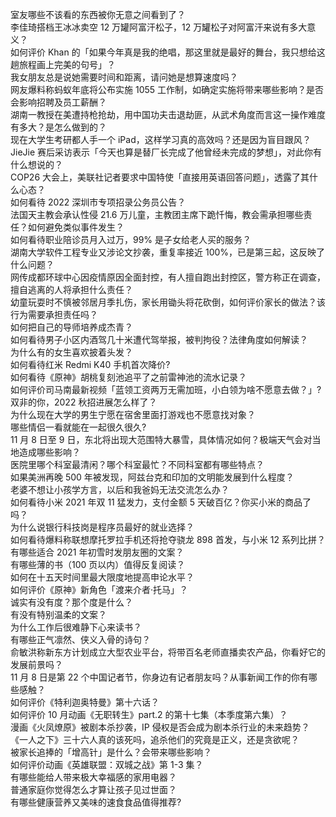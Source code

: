 室友哪些不该看的东西被你无意之间看到了？  
李佳琦搭档王冰冰卖空 12 万罐阿富汗松子，12 万罐松子对阿富汗来说有多大意义？  
如何评价 Khan 的「如果今年真是我的绝唱，那这里就是最好的舞台，我只想给这趟旅程画上完美的句号」？  
我女朋友总是说她需要时间和距离，请问她是想算速度吗？  
网友爆料称蚂蚁年底将公布实施 1055 工作制，如确定实施将带来哪些影响？是否会影响招聘及员工薪酬？  
湖南一教授在美遭持枪抢劫，用中国功夫击退劫匪，从武术角度而言这一操作难度有多大？是怎么做到的？  
现在大学生考研都人手一个 iPad，这样学习真的高效吗？还是因为盲目跟风？  
JieJie 赛后采访表示「今天也算是替厂长完成了他曾经未完成的梦想」，对此你有什么想说的？  
COP26 大会上，美联社记者要求中国特使「直接用英语回答问题」，透露了其什么心态？  
如何看待 2022 深圳市专项招录公务员公告？  
法国天主教会承认性侵 21.6 万儿童，主教团主席下跪忏悔，教会需承担哪些责任？如何避免类似事件发生？  
如何看待职业陪诊员月入过万，99% 是子女给老人买的服务？  
湖南大学软件工程专业又涉论文抄袭，重复率接近 100%，已是第三起，这反映了什么问题？  
网传成都环球中心因疫情原因全面封控，有人擅自跑出封控区，警方称正在调查，擅自逃离的人将承担什么责任？  
幼童玩耍时不慎被邻居月季扎伤，家长用锄头将花砍倒，如何评价家长的做法？该行为需要承担责任吗？  
如何把自己的导师培养成杰青？  
如何看待男子小区内酒驾几十米遭代驾举报，被判拘役？法律角度如何解读？  
为什么有的女生喜欢披着头发？  
如何看待红米 Redmi K40 手机首次降价?  
如何看待《原神》胡桃复刻池追平了之前雷神池的流水记录？  
如何评价司马南最新视频「蓝领工资两万无需加班，小白领为啥不愿意去做？」?  
双非的你，2022 秋招进展怎么样了？  
为什么现在大学的男生宁愿在宿舍里面打游戏也不愿意找对象？  
哪些情侣一看就能在一起很久很久?  
11 月 8 日至 9 日，东北将出现大范围特大暴雪，具体情况如何？极端天气会对当地造成哪些影响？  
医院里哪个科室最清闲？哪个科室最忙？不同科室都有哪些特点？  
如果美洲再晚 500 年被发现，阿兹台克和印加的文明能发展到什么程度？  
老婆不想让小孩学方言，以后和我爸妈无法交流怎么办？  
如何看待小米 2021 年双 11 猛发力，支付金额 5 天破百亿？你买小米的商品了吗？  
为什么说银行科技岗是程序员最好的就业选择？  
如何看待爆料称联想摩托罗拉手机还将抢夺骁龙 898 首发，与小米 12 系列比拼？  
有哪些适合 2021 年初雪时发朋友圈的文案？  
有哪些薄的书（100 页以内）值得反复阅读？  
如何在十五天时间里最大限度地提高申论水平？  
如何评价《原神》新角色「渡来介者·托马」？  
诚实有没有度？那个度是什么？  
有没有特别温柔的文案？  
为什么工作后很难静下心来读书？  
有哪些正气凛然、侠义入骨的诗句？  
俞敏洪称新东方计划成立大型农业平台，将带百名老师直播卖农产品，你看好它的发展前景吗？  
11 月 8 日是第 22 个中国记者节，你身边有记者朋友吗？从事新闻工作的你有哪些感触？  
如何评价《特利迦奥特曼》第十六话？  
如何评价 10 月动画《无职转生》part.2 的第十七集（本季度第六集）？  
漫画《火凤燎原》被剧本杀抄袭，IP 侵权是否会成为剧本杀行业的未来趋势？  
《一人之下》三十六人真的该死吗，追杀他们的究竟是正义，还是贪欲呢？  
被家长追捧的「增高针」是什么？会带来哪些影响？  
如何评价动画《英雄联盟：双城之战》第 1-3 集？  
有哪些能给人带来极大幸福感的家用电器？  
普通家庭你觉得怎么才算让孩子见过世面？  
有哪些健康营养又美味的速食食品值得推荐?  
